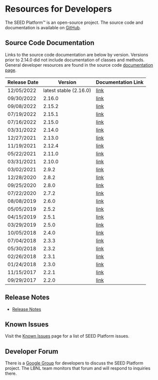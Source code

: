 # Resources for Developers

The SEED Platform&trade; is an open-source project. The source code and documentation is available on [GitHub](https://github.com/SEED-platform/seed).

## Source Code Documentation

Links to the source code documentation are below by version. Versions prior to 2.14.0 did not include
documentation of classes and methods. General developer resources are found in the source code 
[documentation page](./code_documentation/latest/developer_resources.html).

| Release Date | Version | Documentation Link                               |
|--------------|---------|--------------------------------------------------|
| 12/05/2022   |  latest stable  (2.16.0) | [link](./code_documentation/latest/index.html)   |
| 09/30/2022   |  2.16.0 | [link](./code_documentation/2.16.0/index.html)   |
| 09/08/2022   |  2.15.2 | [link](./code_documentation/2.15.2/index.html)   |
| 07/19/2022   |  2.15.1 | [link](./code_documentation/2.15.1/index.html)   |
| 07/16/2022   |  2.15.0 | [link](./code_documentation/2.15.0/index.html)   |
| 03/31/2022   |  2.14.0 | [link](./code_documentation/2.14.0/index.html)   |
| 12/27/2021   |  2.13.0 | [link](./code_documentation/2.13.0/index.html)   |
| 11/19/2021   |  2.12.4 | [link](./code_documentation/2.12.4/index.html)   |
| 05/22/2021   |  2.11.0 | [link](./code_documentation/2.11.0/index.html)   |
| 03/31/2021   |  2.10.0 | [link](./code_documentation/2.10.0/index.html)   |
| 03/02/2021   |  2.9.2  | [link](./code_documentation/2.9.2/index.html)    |
| 12/28/2020   |  2.8.2  | [link](./code_documentation/2.8.2/index.html)    |
| 09/25/2020   |  2.8.0  | [link](./code_documentation/2.8.0/index.html)    |
| 07/22/2020   |  2.7.2  | [link](./code_documentation/2.7.2/index.html)    |
| 08/08/2019   |  2.6.0  | [link](./code_documentation/2.6.0/index.html)    |
| 05/05/2019   |  2.5.2  | [link](./code_documentation/2.5.2/index.html)    |
| 04/15/2019   |  2.5.1  | [link](./code_documentation/2.5.1/index.html)    |
| 03/29/2019   |  2.5.0  | [link](./code_documentation/2.5.0/index.html)    |
| 10/05/2018   |  2.4.0  | [link](./code_documentation/2.4.0/index.html)    |
| 07/04/2018   |  2.3.3  | [link](./code_documentation/2.3.3/index.html)    |
| 05/30/2018   |  2.3.2  | [link](./code_documentation/2.3.2/index.html)    |
| 02/26/2018   |  2.3.1  | [link](./code_documentation/2.3.1/index.html)    |
| 01/24/2018   |  2.3.0  | [link](./code_documentation/2.3.0/index.html)    |
| 11/15/2017   |  2.2.1  | [link](./code_documentation/2.2.1/index.html)    |
| 09/29/2017   |  2.2.0  | [link](./code_documentation/2.2.0/index.html)    |

## Release Notes

- [Release Notes](https://github.com/SEED-platform/seed/releases)

## Known Issues

Visit the [Known Issues](known_issues.md) page for a list of SEED Platform issues.

## Developer Forum

There is a [Google Group](https://groups.google.com/forum/?hl=en#!forum/seed-platform-dev) for developers to discuss the SEED Platform project. The LBNL team monitors that forum and will respond to inquiries there.
